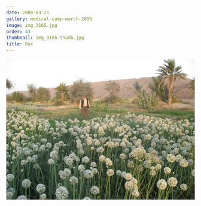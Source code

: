 ```yaml
---
date: 2008-03-21
gallery: medical-camp-march-2008
image: img_3165.jpg
order: 43
thumbnail: img_3165-thumb.jpg
title: Doc
---
```


![Doc](./img_3165.jpg)